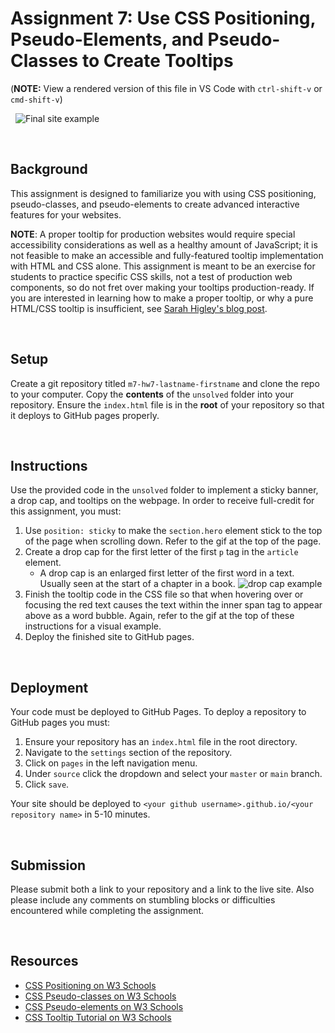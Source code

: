 # Assignment 7: Use CSS Positioning, Pseudo-Elements, and Pseudo-Classes to Create Tooltips

(**NOTE:** View a rendered version of this file in VS Code with `ctrl-shift-v` or `cmd-shift-v`)

&nbsp;
![Final site example](example.gif)

&nbsp;
## Background

This assignment is designed to familiarize you with using CSS positioning, pseudo-classes, and pseudo-elements to create advanced interactive features for your websites.

**NOTE**: A proper tooltip for production websites would require special accessibility considerations as well as a healthy amount of JavaScript; it is not feasible to make an accessible and fully-featured tooltip implementation with HTML and CSS alone. This assignment is meant to be an exercise for students to practice specific CSS skills, not a test of production web components, so do not fret over making your tooltips production-ready. If you are interested in learning how to make a proper tooltip, or why a pure HTML/CSS tooltip is insufficient, see [Sarah Higley's blog post](https://sarahmhigley.com/writing/tooltips-in-wcag-21/).

&nbsp;
## Setup

Create a git repository titled `m7-hw7-lastname-firstname` and clone the repo to your computer. Copy the **contents** of the `unsolved` folder into your repository. Ensure the `index.html` file is in the **root** of your repository so that it deploys to GitHub pages properly.

&nbsp;
## Instructions

Use the provided code in the `unsolved` folder to implement a sticky banner, a drop cap, and tooltips on the webpage. In order to receive full-credit for this assignment, you must:

1. Use `position: sticky` to make the `section.hero` element stick to the top of the page when scrolling down. Refer to the gif at the top of the page.
1. Create a drop cap for the first letter of the first `p` tag in the `article` element.
    * A drop cap is an enlarged first letter of the first word in a text. Usually seen at the start of a chapter in a book. ![drop cap example](dropcap.png)
1. Finish the tooltip code in the CSS file so that when hovering over or focusing the red text causes the text within the inner span tag to appear above as a word bubble. Again, refer to the gif at the top of these instructions for a visual example.
1. Deploy the finished site to GitHub pages.

&nbsp;
## Deployment

Your code must be deployed to GitHub Pages. To deploy a repository to GitHub pages you must:

1. Ensure your repository has an `index.html` file in the root directory.
1. Navigate to the `settings` section of the repository.
1. Click on `pages` in the left navigation menu.
1. Under `source` click the dropdown and select your `master` or `main` branch.
1. Click `save`.

Your site should be deployed to `<your github username>.github.io/<your repository name>` in 5-10 minutes.

&nbsp;
## Submission

Please submit both a link to your repository and a link to the live site. Also please include any comments on stumbling blocks or difficulties encountered while completing the assignment.

&nbsp;
## Resources

* [CSS Positioning on W3 Schools](https://www.w3schools.com/css/css_positioning.asp)
* [CSS Pseudo-classes on W3 Schools](https://www.w3schools.com/css/css_pseudo_classes.asp)
* [CSS Pseudo-elements on W3 Schools](https://www.w3schools.com/css/css_pseudo_elements.asp)
* [CSS Tooltip Tutorial on W3 Schools](https://www.w3schools.com/css/css_tooltip.asp)